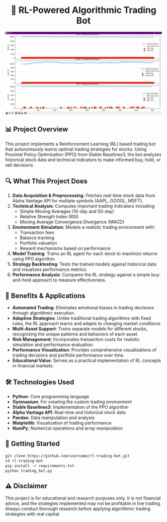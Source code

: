 <!DOCTYPE html>
<html lang="en">
<head>
    <meta charset="UTF-8">
    <meta name="viewport" content="width=device-width, initial-scale=1.0">
    <title>RL Trading Bot</title>
</head>
<body>
    <h1 align="center">🤖 RL-Powered Algorithmic Trading Bot</h1>
    
  <p align="center">
        <img src="trading_results.png" alt="Trading Results Visualization" width="800"/>
    </p>
    
  <h2>📊 Project Overview</h2>
    
   <p>This project implements a Reinforcement Learning (RL) based trading bot that autonomously learns optimal trading strategies for stocks. Using Proximal Policy Optimization (PPO) from Stable Baselines3, the bot analyzes historical stock data and technical indicators to make informed buy, hold, or sell decisions.</p>
    
  <h2>🔍 What This Project Does</h2>
    
  <ol>
        <li><strong>Data Acquisition & Preprocessing</strong>: Fetches real-time stock data from Alpha Vantage API for multiple symbols (AAPL, GOOGL, MSFT).</li>
        <li><strong>Technical Analysis</strong>: Computes important trading indicators including:
            <ul>
                <li>Simple Moving Averages (10-day and 50-day)</li>
                <li>Relative Strength Index (RSI)</li>
                <li>Moving Average Convergence Divergence (MACD)</li>
            </ul>
        </li>
        <li><strong>Environment Simulation</strong>: Models a realistic trading environment with:
            <ul>
                <li>Transaction fees</li>
                <li>Balance tracking</li>
                <li>Portfolio valuation</li>
                <li>Reward mechanisms based on performance</li>
            </ul>
        </li>
        <li><strong>Model Training</strong>: Trains an RL agent for each stock to maximize returns using PPO algorithm.</li>
        <li><strong>Strategy Backtesting</strong>: Tests the trained models against historical data and visualizes performance metrics.</li>
        <li><strong>Performance Analysis</strong>: Compares the RL strategy against a simple buy-and-hold approach to measure effectiveness.</li>
    </ol>
    
  <h2>🌟 Benefits & Applications</h2>
    
   <ul>
        <li><strong>Automated Trading</strong>: Eliminates emotional biases in trading decisions through algorithmic execution.</li>
        <li><strong>Adaptive Strategies</strong>: Unlike traditional trading algorithms with fixed rules, the RL approach learns and adapts to changing market conditions.</li>
        <li><strong>Multi-Asset Support</strong>: Trains separate models for different stocks, recognizing the unique patterns and behaviors of each asset.</li>
        <li><strong>Risk Management</strong>: Incorporates transaction costs for realistic simulation and performance evaluation.</li>
        <li><strong>Performance Visualization</strong>: Provides comprehensive visualizations of trading decisions and portfolio performance over time.</li>
        <li><strong>Educational Value</strong>: Serves as a practical implementation of RL concepts in financial markets.</li>
    </ul>
    
  <h2>🛠️ Technologies Used</h2>
    
   <ul>
        <li><strong>Python</strong>: Core programming language</li>
        <li><strong>Gymnasium</strong>: For creating the custom trading environment</li>
        <li><strong>Stable Baselines3</strong>: Implementation of the PPO algorithm</li>
        <li><strong>Alpha Vantage API</strong>: Real-time and historical stock data</li>
        <li><strong>Pandas</strong>: Data manipulation and analysis</li>
        <li><strong>Matplotlib</strong>: Visualization of trading performance</li>
        <li><strong>NumPy</strong>: Numerical operations and array manipulation</li>
    </ul>
    
  <h2>🚀 Getting Started</h2>
    
   <pre><code>git clone https://github.com/username/rl-trading-bot.git
cd rl-trading-bot
pip install -r requirements.txt
python trading_bot.py</code></pre>
    
  <h2>⚠️ Disclaimer</h2>
    
  <p>This project is for educational and research purposes only. It is not financial advice, and the strategies implemented may not be profitable in live trading. Always conduct thorough research before applying algorithmic trading strategies with real capital.</p>
</body>
</html>
